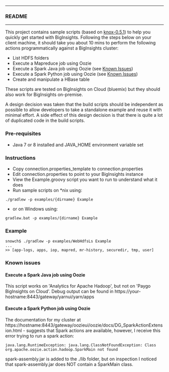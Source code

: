 *********************************************************************
### README
*********************************************************************

This project contains sample scripts (based on [knox-0.5.1](https://github.com/apache/knox/tree/v0.5.1/gateway-release/home/samples)) to help you quickly get started with BigInsights. Following the steps below on your client machine, it should take you about 10 mins to perform the following actions programmatically against a BigInsights cluster:

- List HDFS folders
- Execute a Mapreduce job using Oozie
- Execute a Spark Java job using Oozie (see [Known Issues](#known-issues))
- Execute a Spark Python job using Oozie (see [Known Issues](#known-issues))
- Create and manipulate a HBase table

These scripts are tested on BigInsights on Cloud (bluemix) but they should also work for BigInsights on-premise.

A design decision was taken that the build scripts should be independent as possible to allow developers to take a standalone example and reuse it with minimal effort.  A side effect of this design decision is that there is quite a lot of duplicated code in the build scripts.

### Pre-requisites

- Java 7 or 8 installed and JAVA_HOME environment variable set

### Instructions

- Copy connection.properties_template to connection.properties
- Edit connection.properties to point to your BigInsights instance
- View the Example.groovy script you want to run to understand what it does
- Run sample scripts on *nix using:

```
./gradlew -p examples/{dirname} Example
```

- or on Windows using:

```
gradlew.bat -p examples/{dirname} Example
```

### Example

```
snowch$ ./gradlew -p examples/WebHdfsLs Example
...
>> [app-logs, apps, iop, mapred, mr-history, securedir, tmp, user]
```

### Known issues

#### Execute a Spark Java job using Oozie

This script works on 'Analytics for Apache Hadoop', but not on 'Paygo BigInsights on Cloud'.  Debug output can be found in https://your-hostname:8443/gateway/yarnui/yarn/apps

#### Execute a Spark Python job using Oozie 

The documentation for my cluster at https://hostname:8443/gateway/oozieui/oozie/docs/DG_SparkActionExtension.html - suggests that Spark actions are available, however, I receive this error trying to run a spark action:

`java.lang.RuntimeException: java.lang.ClassNotFoundException: Class org.apache.oozie.action.hadoop.SparkMain not found`

spark-assembly.jar is added to the ./lib folder, but on inspection I noticed that spark-assembly.jar does NOT contain a SparkMain class.


